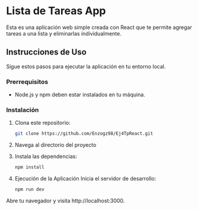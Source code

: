 # Lista de Tareas App

Esta es una aplicación web simple creada con React que te permite agregar tareas a una lista y eliminarlas individualmente.

## Instrucciones de Uso

Sigue estos pasos para ejecutar la aplicación en tu entorno local.

### Prerrequisitos

- Node.js y npm deben estar instalados en tu máquina.

### Instalación

1. Clona este repositorio:

   ```bash
   git clone https://github.com/Enzogz98/Ej4TpReact.git
2. Navega al directorio del proyecto
3. Instala las dependencias:
    ```bash
    npm install

4. Ejecución de la Aplicación
    Inicia el servidor de desarrollo:
    ```bash
   npm run dev
Abre tu navegador y visita http://localhost:3000.
